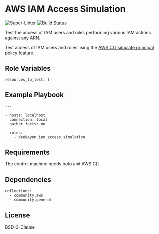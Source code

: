 AWS IAM Access Simulation
=========================

![Super-Linter](https://github.com/deekayen/ansible-role-iam_access_simulation/workflows/Super-Linter/badge.svg) [![Build Status](https://travis-ci.org/deekayen/ansible-role-iam_access_simulation.svg?branch=main)](https://travis-ci.org/deekayen/ansible-role-iam_access_simulation)

Test the access of IAM users and roles performing various IAM actions against any ARN.

Test access of IAM users and roles using the [AWS CLI simulate principal policy](https://docs.aws.amazon.com/cli/latest/reference/iam/simulate-principal-policy.html) feature.

## Role Variables

```
resources_to_test: []
```

## Example Playbook

```
---

- hosts: localhost
  connection: local
  gather_facts: no

  roles:
    - deekayen.iam_access_simulation
```

## Requirements

The control machine needs boto and AWS CLI.

## Dependencies

```
collections:
  - community.aws
  - community.general
```

## License

BSD-3-Clause
